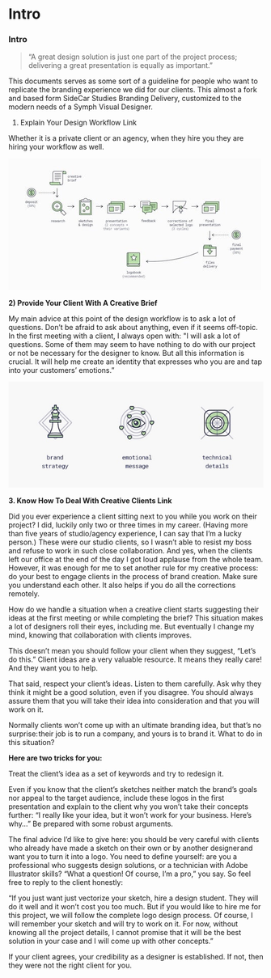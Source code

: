 # Intro

### Intro

> “A great design solution is just one part of the project process; delivering a great presentation is equally as important.”

This documents serves as some sort of a guideline for people who want to replicate the branding experience we did for our clients. This almost a fork and based form SideCar Studies Branding Delivery, customized to the modern needs of a Symph Visual Designer.

1. Explain Your Design Workflow Link

Whether it is a private client or an agency, when they hire you they are hiring your workflow as well.

![](/assets/1CE1AF81A0A746FD2F134C2FC8C5E50D.jpg)

**2\) Provide Your Client With A Creative Brief**

My main advice at this point of the design workflow is to ask a lot of questions. Don’t be afraid to ask about anything, even if it seems off-topic. In the first meeting with a client, I always open with: "I will ask a lot of questions. Some of them may seem to have nothing to do with our project or not be necessary for the designer to know. But all this information is crucial. It will help me create an identity that expresses who you are and tap into your customers’ emotions.”

![](/assets/A0B7527DA7CCAD9C16345ABCC9D91D06.jpg)

**3. Know How To Deal With Creative Clients Link**

Did you ever experience a client sitting next to you while you work on their project? I did, luckily only two or three times in my career. \(Having more than five years of studio/agency experience, I can say that I’m a lucky person.\) These were our studio clients, so I wasn’t able to resist my boss and refuse to work in such close collaboration. And yes, when the clients left our office at the end of the day I got loud applause from the whole team. However, it was enough for me to set another rule for my creative process: do your best to engage clients in the process of brand creation. Make sure you understand each other. It also helps if you do all the corrections remotely.

How do we handle a situation when a creative client starts suggesting their ideas at the first meeting or while completing the brief? This situation makes a lot of designers roll their eyes, including me. But eventually I change my mind, knowing that collaboration with clients improves.

This doesn’t mean you should follow your client when they suggest, “Let’s do this.” Client ideas are a very valuable resource. It means they really care! And they want you to help.

That said, respect your client’s ideas. Listen to them carefully. Ask why they think it might be a good solution, even if you disagree. You should always assure them that you will take their idea into consideration and that you will work on it.

Normally clients won’t come up with an ultimate branding idea, but that’s no surprise: their job is to run a company, and yours is to brand it. What to do in this situation?

**Here are two tricks for you:**

Treat the client’s idea as a set of keywords and try to redesign it.

Even if you know that the client’s sketches neither match the brand’s goals nor appeal to the target audience, include these logos in the first presentation and explain to the client why you won’t take their concepts further: “I really like your idea, but it won’t work for your business. Here’s why…” Be prepared with some robust arguments.

The final advice I’d like to give here: you should be very careful with clients who already have made a sketch on their own or by another designer and want you to turn it into a logo. You need to define yourself: are you a professional who suggests design solutions, or a technician with Adobe Illustrator skills? “What a question! Of course, I’m a pro,” you say. So feel free to reply to the client honestly:

“If you just want just vectorize your sketch, hire a design student. They will do it well and it won’t cost you too much. But if you would like to hire me for this project, we will follow the complete logo design process. Of course, I will remember your sketch and will try to work on it. For now, without knowing all the project details, I cannot promise that it will be the best solution in your case and I will come up with other concepts.”

If your client agrees, your credibility as a designer is established. If not, then they were not the right client for you.

